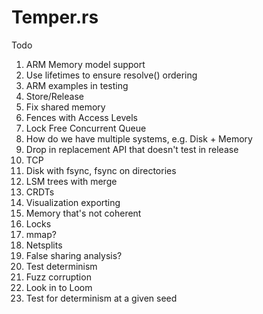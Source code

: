# Temper.rs

Todo

1) ARM Memory model support
2) Use lifetimes to ensure resolve() ordering
3) ARM examples in testing
4) Store/Release
5) Fix shared memory
6) Fences with Access Levels
7) Lock Free Concurrent Queue
8) How do we have multiple systems, e.g. Disk + Memory
9) Drop in replacement API that doesn't test in release
10) TCP
11) Disk with fsync, fsync on directories
12) LSM trees with merge
13) CRDTs
14) Visualization exporting
15) Memory that's not coherent
16) Locks
17) mmap?
18) Netsplits
19) False sharing analysis?
20) Test determinism
21) Fuzz corruption
22) Look in to Loom
23) Test for determinism at a given seed